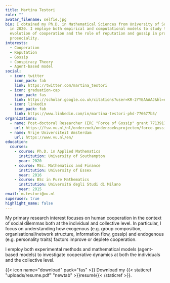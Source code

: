 ```yaml
---
title: Martina Testori
role: ""
avatar_filename: selfie.jpg
bio: I obtained my Ph.D. in Mathematical Sciences from University of Southampton
  in 2020. I employe both empirical and computational models to study the
  evolution of cooperation and the role of reputation and gossip in promoting
  prosociality.
interests:
  - Cooperation
  - Reputation
  - Gossip
  - Conspiracy Theory
  - Agent-based model
social:
  - icon: twitter
    icon_pack: fab
    link: https://twitter.com/martina_testori
  - icon: graduation-cap
    icon_pack: fas
    link: https://scholar.google.co.uk/citations?user=KR-2YYEAAAAJ&hl=en
  - icon: linkedin
    icon_pack: fab
    link: https://www.linkedin.com/in/martina-testori-phd-776677b3/
organizations:
  - name: Post-doctoral Researcher (ERC "Force of Gossip" grant 771391)
    url: https://fsw.vu.nl/nl/onderzoek/onderzoeksprojecten/force-gossip/index.aspx
  - name: Vrije Universiteit Amsterdam
    url: https://www.vu.nl/en/
education:
  courses:
    - course: Ph.D. in Applied Mathematics
      institution: University of Southampton
      year: 2020
    - course: MSc. Mathematics and Finance
      institution: University of Essex
      year: 2016
    - course: BSc in Pure Mathematics
      institution: Universitá degli Studi di Milano
      year: 2015
email: m.testori@vu.nl
superuser: true
highlight_name: false
---
```

My primary research interest focuses on human cooperation in the context of social dilemmas both at the individual and collective level. In particular, I focus on understanding how exogenous (e.g. group composition, organisational/network structure, information flow, gossip) and endogenous (e.g. personality traits) factors improve or deplete cooperation. 

I employ both experimental methods and mathematical models (agent-based models) to investigate cooperative dynamics at both the individuals and the collective level.

{{< icon name="download" pack="fas" >}} Download my {{< staticref "uploads/resume.pdf" "newtab" >}}resumé{{< /staticref >}}.
